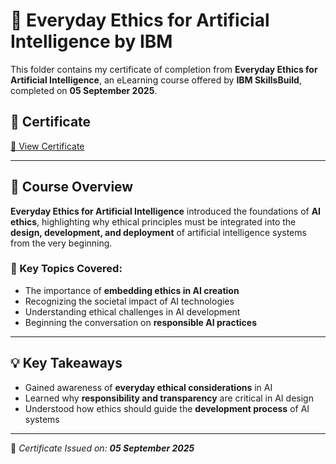# 🤖 Everyday Ethics for Artificial Intelligence by IBM

This folder contains my certificate of completion from **Everyday Ethics for Artificial Intelligence**, an eLearning course offered by **IBM SkillsBuild**, completed on **05 September 2025**.

## 📜 Certificate
[📄 View Certificate](https://github.com/Hurairiam/certifications/blob/main/Everyday%20Ethics%20for%20Artificial%20Intelligence%20by%20IBM/Everyday%20Ethics%20for%20Artificial%20Intelligence%20Certificate.pdf)

---

## 🧠 Course Overview

**Everyday Ethics for Artificial Intelligence** introduced the foundations of **AI ethics**, highlighting why ethical principles must be integrated into the **design, development, and deployment** of artificial intelligence systems from the very beginning.

### 📘 Key Topics Covered:
- The importance of **embedding ethics in AI creation**  
- Recognizing the societal impact of AI technologies  
- Understanding ethical challenges in AI development  
- Beginning the conversation on **responsible AI practices**  

---

## 💡 Key Takeaways
- Gained awareness of **everyday ethical considerations** in AI  
- Learned why **responsibility and transparency** are critical in AI design  
- Understood how ethics should guide the **development process** of AI systems  

---

📌 _Certificate Issued on: **05 September 2025**_  
